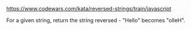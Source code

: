 https://www.codewars.com/kata/reversed-strings/train/javascript

For a given string, return the string reversed - "Hello" becomes "olleH".
